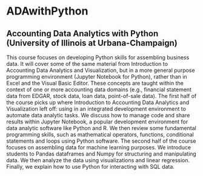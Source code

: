 # ADAwithPython
## Accounting Data Analytics with Python (University of Illinois at Urbana-Champaign)

This course focuses on developing Python skills for assembling business data. It will cover some of the same material from Introduction to Accounting Data Analytics and Visualization, but in a more general purpose programming environment (Jupyter Notebook for Python), rather than in Excel and the Visual Basic Editor. These concepts are taught within the context of one or more accounting data domains (e.g., financial statement data from EDGAR, stock data, loan data, point-of-sale data).
The first half of the course picks up where Introduction to Accounting Data Analytics and Visualization left off: using in an integrated development environment to automate data analytic tasks. We discuss how to manage code and share results within Jupyter Notebook, a popular development environment for data analytic software like Python and R. We then review some fundamental programming skills, such as mathematical operators, functions, conditional statements and loops using Python software. 
The second half of the course focuses on assembling data for machine learning purposes.  We introduce students to Pandas dataframes and Numpy for structuring and manipulating data. We then analyze the data using visualizations and linear regression. Finally, we explain how to use Python for interacting with SQL data.
